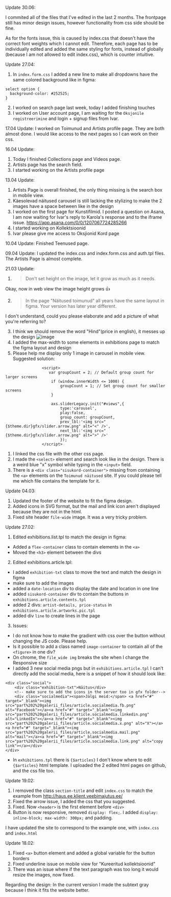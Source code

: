 Update 30.06:

I commited all of the files that I've edited in the last 2 months. The frontpage still has minor design issues, however functionality from css side should be fine.

As for the fonts issue, this is caused by index.css that doesn't have the correct font weights which I cannot edit. Therefore, each page has to be individually edited and added the same styling for fonts, instead of globally (because I am not allowed to edit index.css), which is counter intuitive.

Update 27.04:

1. In `index.form.css` I added a new line to make all dropdowns have the same colored background like in figma:

```
select option {
  background-color: #252525;
}
```

2. I worked on search page last week, today I added finishing touches
3. I worked on User account page, I am waiting for the `Oksjonile registreerimine` and login + signup files from Ivar.

17.04 Update:
   I worked on Toimunud and Artists profile page. They are both almost done. I would like access to the next pages so I can work on their css.

16.04 Update:

1. Today I finished Collections page and Videos page.
2. Artists page has the search field.
3. I started working on the Artists profile page

13.04 Update:

1. Artists Page is overall finished, the only thing missing is the search box in mobile view.
2. Käesolevad näitused carousel is still lacking the stylizing to make the 2 images have a space between like in the design
3. I worked on the first page for Kunstifilmid. I posted a question on Asana, I am now waiting for Ivar's reply to Karola's response and to the iframe issue.
   https://app.asana.com/0/0/1207067724285266
4. I started working on Kollektsioonid
5. Ivar please give me access to Oksjionid Kord page

10.04 Update:
    Finished Teenused page.

09.04 Update:
    I updated the index.css and index.form.css and auth.tpl files.
    The Artists Page is almost complete.

21.03 Update:

1. > Don't set height on the image, let it grow as much as it needs.

Okay, now in web view the image height grows 👍

2. > In the page "Näitused toimunud" all years have the same layout in figma. Your version has later year different.

I don't understand, could you please elaborate and add a picture of what you're referring to?

3. I think we should remove the word "Hind"(price in english), it messes up the design
   ![image](https://github.com/HausGalerii/Frontend/assets/117300935/4bb4d5be-be50-484f-a5d3-8c46eb4b6ba8)
4. I added the max-width to some elements in exhibitions page to match the figma layout and design
5. Please help me display only 1 image in carousel in mobile view. Suggested solution:

```
				<script>
				   var groupCount = 2; // Default group count for larger screens
				    if (window.innerWidth <= 1000) {
    				    groupCount = 1; // Set group count for smaller screens
    				}

					axs.sliderLegacy.init("#views",{
						type:'carousel',
						play:false,
						group_count: groupCount,
						prev_lbl:'<img src="{$theme.dir}gfx/slider.arrow.png" alt="<" />',
						next_lbl:'<img src="{$theme.dir}gfx/slider.arrow.png" alt=">" />'
						});
				</script>

```

1. I linked the css file with the other css page.
2. I made the `<select>` element and search look like in the design. There is a weird blue "x" symbol while typing in the `<input>` field.
3. There is a `<div class="sisukord-container">` missing from containing the `<a>` elements on the `Toimunud näitused` site. If you could please tell me which file contains the template for it.

Update 04.03:

1. Updated the footer of the website to fit the figma design.
2. Added icons in SVG format, but the mail and link icon aren't displayed because they are not in the html.
3. Fixed site header `file-wide` image. It was a very tricky problem.

Update 27.02:

1. Edited exhibitions.list.tpl to match the design in figma:

- Added a `flex-container` class to contain elements in the `<a>`
- Moved the `<h3>` element between the divs

2. Edited exhibitions.article.tpl:

- I added `exhibition-txt` class to move the text and match the design in figma
- make sure to add the images
- added a `date-location` div to display the date and location in one line
- added `sisukord-container` div to contain the buttons in `exhibitions.article.contents.tpl`
- added 2 divs: `artist-details, price-status` in `exhibitions.article.artworks.pic.tpl`
- added div `line` to create lines in the page

3. Issues:

- I do not know how to make the gradient with css over the button without changing the JS code. Please help.
- Is it possible to add a class named `image-container` to contain all of the `<figure>` in one div?
- On chrome, the `file_wide img` breaks the site when I change the Responsive size
- I added 3 new social media pngs but in `exhibitions.article.tpl` I can't directly add the social media,
  here is a snippet of how it should look like:

```
<div class="social">
	<div class="exhibition-txt">Näitus</div>
	<!-- make sure to add the icons in the server too in gfx folder-->
	<div class="socialmedia"><span>Jälgi meid:</span> <a href="#" target="_blank"><img src="part%202%20galerii_files/article.socialmedia.fb.png" alt="Facebook"></a><a href="#" target="_blank"><img src="part%202%20galerii_files/article.socialmedia.linkedin.png" alt="LinkedIn"></a><a href="#" target="_blank"><img src="part%202%20galerii_files/article.socialmedia.x.png" alt="X"></a><a href="#" target="_blank"><img src="part%202%20galerii_files/article.socialmedia.mail.png" alt="mail"></a><a href="#" target="_blank"><img src="part%202%20galerii_files/article.socialmedia.link.png" alt="copy link"></a></div>
</div>
```

- In `exhibitions.tpl` there is `{$articles}` I don't know where to edit `{$articles}` html template. I uploaded the 2 edited html pages on github, and the css file too.

Update 19.02:

1. I removed the class `section-title` and edit `index.css` to match the example from http://haus.ee.klient.veebimajutus.ee/
2. Fixed the arrow issue, I added the css that you suggested.
3. Fixed. Now `<header>` is the first element before `<div>`
4. Button is now responsive, removed `display: flex;`. I added `display: inline-block; max-width: 300px;` and padding.

I have updated the site to correspond to the example one, with `index.css` and `index.html`

Update 18.02:

1. Fixed `<a>` button element and added a global variable for the button borders
2. Fixed underline issue on mobile view for "Kureeritud kollektsioonid"
3. There was an issue where if the text paragraph was too long it would resize the images, now fixed.

Regarding the design: In the current version I made the subtext gray because I think it fits the website better.
